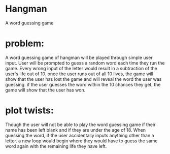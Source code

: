 # Hangman
A word guessing game

# problem: 
A word guessing game of hangman will be played through simple user input. User will be prompted to guess a random word each time they run the game. Every wrong input of the letter would result in a subtraction of the user's life out of 10. once the user runs out of all 10 lives,  the game will show that the user has lost the game and will reveal the word the user was guessing. if the user guesses the word within the 10 chances they get, the game will show that the user has won.

# plot twists:
Though the user will not be able to play the word guessing game if their name has been left blank and if they are under the age of 18.
When guessing the word, if the user accidentally inputs anything other than a letter. a new loop would begin where they would have to guess the same word again with the remaining life they have left. 
